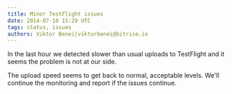 ```yaml
---
title: Minor TestFlight issues
date: 2014-07-18 15:29 UTC
tags: status, issues
authors: Viktor Benei|viktorbenei@bitrise.io
---
```


In the last hour we detected slower than usual uploads to TestFlight and it seems the problem is not at our side.

The upload speed seems to get back to normal, acceptable levels.
We'll continue the monitoring and report if the issues continue.
